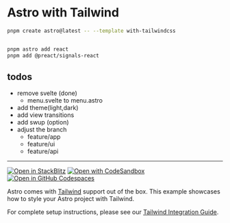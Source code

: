 # Astro with Tailwind

```sh
pnpm create astro@latest -- --template with-tailwindcss


pnpm astro add react
pnpm add @preact/signals-react

```

## todos

- remove svelte (done)
  - menu.svelte to menu.astro
- add theme(light,dark)
- add view transitions
- add swup (option)
- adjust the branch
  - feature/app
  - feature/ui
  - feature/api

---

[![Open in StackBlitz](https://developer.stackblitz.com/img/open_in_stackblitz.svg)](https://stackblitz.com/github/withastro/astro/tree/latest/examples/with-tailwindcss)
[![Open with CodeSandbox](https://assets.codesandbox.io/github/button-edit-lime.svg)](https://codesandbox.io/p/sandbox/github/withastro/astro/tree/latest/examples/with-tailwindcss)
[![Open in GitHub Codespaces](https://github.com/codespaces/badge.svg)](https://codespaces.new/withastro/astro?devcontainer_path=.devcontainer/with-tailwindcss/devcontainer.json)

Astro comes with [Tailwind](https://tailwindcss.com) support out of the box. This example showcases how to style your Astro project with Tailwind.

For complete setup instructions, please see our [Tailwind Integration Guide](https://docs.astro.build/en/guides/integrations-guide/tailwind).

